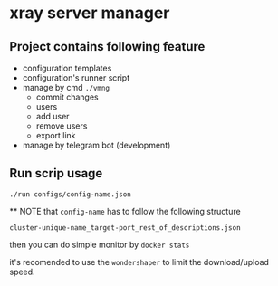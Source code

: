 # xray server manager

## Project contains following feature

- configuration templates
- configuration's runner script
- manage by cmd `./vmng`
  - commit changes
  - users
  - add user
  - remove users
  - export link
- manage by telegram bot (development)
## Run scrip usage

`./run configs/config-name.json`

** NOTE that `config-name` has to follow the following structure

`cluster-unique-name_target-port_rest_of_descriptions.json`

then you can do simple monitor by `docker stats`

it's recomended to use the `wondershaper` to limit the download/upload speed.

